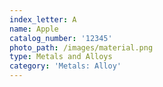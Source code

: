 ```yaml
---
index_letter: A
name: Apple
catalog_number: '12345'
photo_path: /images/material.png
type: Metals and Alloys
category: 'Metals: Alloy'
---
```


